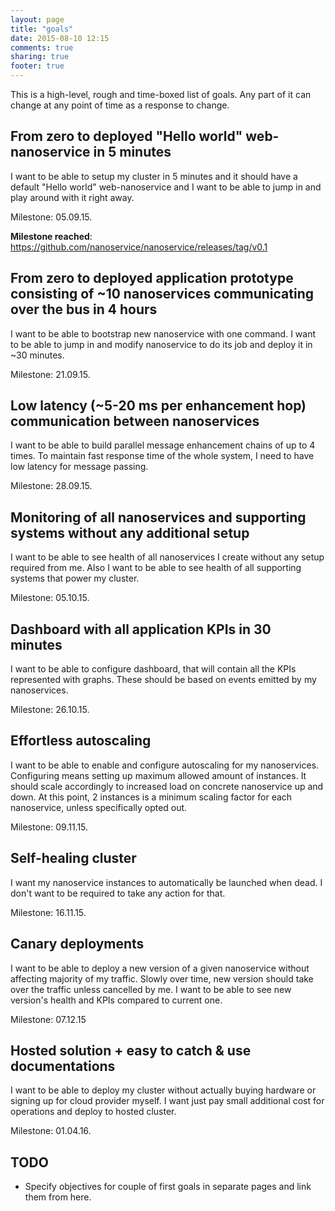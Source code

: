 ```yaml
---
layout: page
title: "goals"
date: 2015-08-10 12:15
comments: true
sharing: true
footer: true
---
```


This is a high-level, rough and time-boxed list of goals. Any part of it can
change at any point of time as a response to change.

## From zero to deployed "Hello world" web-nanoservice in 5 minutes

I want to be able to setup my cluster in 5 minutes and it should have a default
"Hello world" web-nanoservice and I want to be able to jump in and play around
with it right away.

Milestone: 05.09.15.

**Milestone reached**: https://github.com/nanoservice/nanoservice/releases/tag/v0.1

## From zero to deployed application prototype consisting of ~10 nanoservices communicating over the bus in 4 hours

I want to be able to bootstrap new nanoservice with one command. I want to be
able to jump in and modify nanoservice to do its job and deploy it in ~30
minutes.

Milestone: 21.09.15.

## Low latency (~5-20 ms per enhancement hop) communication between nanoservices

I want to be able to build parallel message enhancement chains of up to 4
times. To maintain fast response time of the whole system, I need to have low
latency for message passing.

Milestone: 28.09.15.

## Monitoring of all nanoservices and supporting systems without any additional setup

I want to be able to see health of all nanoservices I create without any setup
required from me. Also I want to be able to see health of all supporting
systems that power my cluster.

Milestone: 05.10.15.

## Dashboard with all application KPIs in 30 minutes

I want to be able to configure dashboard, that will contain all the KPIs
represented with graphs. These should be based on events emitted by my
nanoservices.

Milestone: 26.10.15.

## Effortless autoscaling

I want to be able to enable and configure autoscaling for my nanoservices.
Configuring means setting up maximum allowed amount of instances. It should
scale accordingly to increased load on concrete nanoservice up and down. At
this point, 2 instances is a minimum scaling factor for each nanoservice,
unless specifically opted out.

Milestone: 09.11.15.

## Self-healing cluster

I want my nanoservice instances to automatically be launched when dead. I don't
want to be required to take any action for that.

Milestone: 16.11.15.

## Canary deployments

I want to be able to deploy a new version of a given nanoservice without
affecting majority of my traffic. Slowly over time, new version should take
over the traffic unless cancelled by me. I want to be able to see new version's
health and KPIs compared to current one.

Milestone: 07.12.15

## Hosted solution + easy to catch & use documentations

I want to be able to deploy my cluster without actually buying hardware or
signing up for cloud provider myself. I want just pay small additional cost for
operations and deploy to hosted cluster.

Milestone: 01.04.16.

## TODO

 * Specify objectives for couple of first goals in separate pages and link them
from here.
